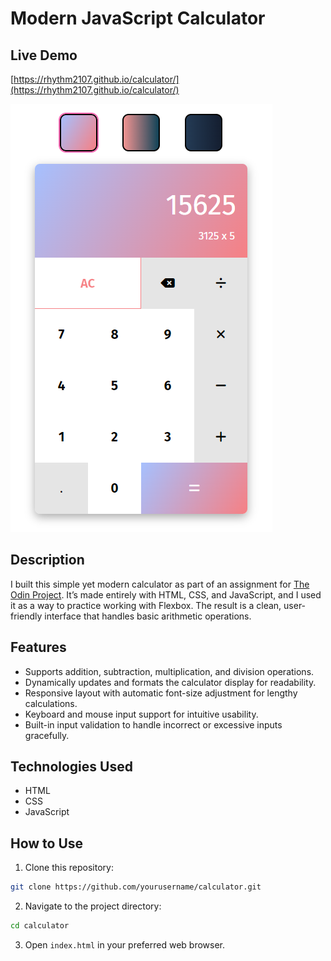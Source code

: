 # Modern JavaScript Calculator

## Live Demo

[https://rhythm2107.github.io/calculator/](https://rhythm2107.github.io/calculator/)

![Calculator Screenshot](calculator.png)

## Description

I built this simple yet modern calculator as part of an assignment for [The Odin Project](https://www.theodinproject.com/).
It’s made entirely with HTML, CSS, and JavaScript, and I used it as a way to practice working with Flexbox. The result is a clean, user-friendly interface that handles basic arithmetic operations.

## Features

- Supports addition, subtraction, multiplication, and division operations.
- Dynamically updates and formats the calculator display for readability.
- Responsive layout with automatic font-size adjustment for lengthy calculations.
- Keyboard and mouse input support for intuitive usability.
- Built-in input validation to handle incorrect or excessive inputs gracefully.

## Technologies Used

- HTML
- CSS
- JavaScript

## How to Use

1. Clone this repository:

```bash
git clone https://github.com/yourusername/calculator.git
```

2. Navigate to the project directory:

```bash
cd calculator
```

3. Open `index.html` in your preferred web browser.

